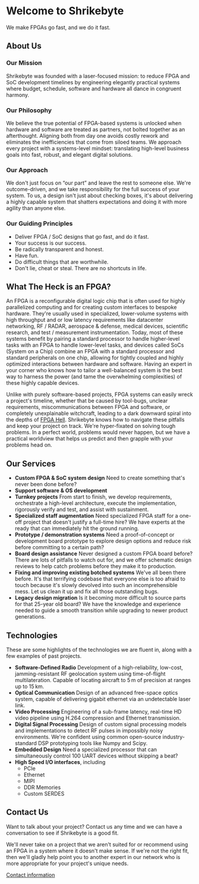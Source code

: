 # Welcome to Shrikebyte

We make FPGAs go fast, and we do it fast.

## About Us

### Our Mission

Shrikebyte was founded with a laser-focused mission: to reduce FPGA and SoC
development timelines by engineering elegantly practical systems where
budget, schedule, software and hardware all dance in congruent harmony.

### Our Philosophy

We believe the true potential of FPGA-based systems is unlocked when hardware
and software are treated as partners, not bolted together as an afterthought.
Aligning both from day one avoids costly rework and eliminates the
inefficiencies that come from siloed teams. We approach every project with
a systems-level mindset: translating high-level business goals into fast,
robust, and elegant digital solutions.

### Our Approach

We don't just focus on “our part” and leave the rest to someone else.
We're outcome-driven, and we take responsibility for the full success
of your system. To us, a design isn't just about checking boxes, it's about
delivering a highly capable system that shatters expectations
and doing it with more agility than anyone else.

### Our Guiding Principles

- Deliver FPGA / SoC designs that go fast, and do it fast.
- Your success is our success.
- Be radically transparent and honest.
- Have fun.
- Do difficult things that are worthwhile.
- Don't lie, cheat or steal. There are no shortcuts in life.

## What The Heck is an FPGA?

An FPGA is a reconfigurable digital logic chip that is often used for highly
parallelized computing and for creating custom interfaces to bespoke hardware.
They're usually used in specialized, lower-volume systems with high throughput
and or low latency
requirements like datacenter networking, RF / RADAR, aerospace & defense,
medical devices, scientific research, and test / measurement instrumentation.
Today, most of these systems benefit by pairing a standard processor to handle
higher-level
tasks with an FPGA to handle lower-level tasks, and devices called SoCs
(System on a Chip) combine an FPGA with a standard processor and standard peripherals on one chip,
allowing for tightly coupled and highly optimized interactions between hardware
and software. Having an expert in your corner who knows how to
tailor a well-balanced system is the best way to harness the power (and tame
the overwhelming complexities) of these highly capable devices.

Unlike with purely software-based projects, FPGA
systems can easily wreck a project's timeline, whether that be caused by
tool-bugs, unclear requirements, miscommunications between FPGA and software,
or completely unexplainable witchcraft, leading to a dark downward spiral into
the depths of [FPGA Hell](https://zipcpu.com/fpga-hell.html). Shrikebyte knows
how to navigate these pitfalls and keep your project on track. We're
hyper-fixated
on solving tough problems. In a perfect world, problems would never happen,
but we have a practical worldview that helps us predict and then grapple with
your problems head on.

## Our Services

- **Custom FPGA & SoC system design**
  Need to create something that's never been done before?
- **Support software & OS development**
- **Turnkey projects**
  From start to finish, we develop requirements, orchestrate a high-level
  architecture, execute the implementation, rigorously verify and test, and
  assist with sustainment.
- **Specialized staff augmentation**
  Need specialized FPGA staff for a one-off project that doesn't justify
  a full-time hire? We have experts at the ready that can immediately
  hit the ground running.
- **Prototype / demonstration systems**
  Need a proof-of-concept or development board prototype to explore design
  options and reduce risk before committing to a certain path?
- **Board design assistance**
  Never designed a custom FPGA board before? There are lots of pitfalls to
  watch out for, and we offer schematic design reviews to help catch problems
  before they make it to production.
- **Fixing and improving existing botched systems**
  We've all been there before. It's that terrifying codebase that everyone
  else is too afraid to touch because it's slowly devolved into such an
  incomprehensible mess. Let us clean it up and fix all those
  outstanding bugs.
- **Legacy design migration**
  Is it becoming more difficult to source parts for that 25-year old board?
  We have the knowledge and experience needed to guide a smooth transition
  while upgrading to newer product generations.

## Technologies

These are some highlights of the technologies we are fluent in, along with a
few examples of past projects.

- **Software-Defined Radio**
  Development of a high-reliability, low-cost, jamming-resistant RF
  geolocation system using time-of-flight multilateration. Capable of
  locating aircraft to 5 m of precision at ranges up to 15 km.
- **Optical Communication**
  Design of an advanced free-space optics system, capable of delivering
  gigabit ethernet via an undetectable laser link.
- **Video Processing**
  Engineering of a sub-frame latency, real-time HD video pipeline using
  H.264 compression and Ethernet transmission.
- **Digital Signal Processing**
  Design of custom signal processing models and implementations to detect
  RF pulses in impossibly noisy environments. We're confident using
  common open-source industry-standard DSP prototyping tools like
  Numpy and Scipy.
- **Embedded Design**
  Need a specialized processor that can simultaneously control 100 UART
  devices without skipping a beat?
- **High Speed I/O interfaces**, including
  - PCIe
  - Ethernet
  - MIPI
  - DDR Memories
  - Custom SERDES

## Contact Us

Want to talk about your project? Contact us any time and we can have a
conversation to see if Shrikebyte is a good fit.

We'll never take on a project that we aren't suited for or
recommend using an FPGA in a system where it doesn't make sense.
If we're not the right fit, then we'll gladly help point you to another expert
in our network who is more appropriate for your project's unique needs.

[Contact information](/contact/)
